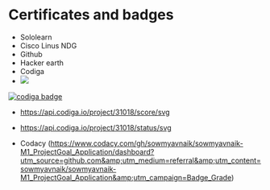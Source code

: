 # Certificates and badges
 * Sololearn
 * Cisco Linus NDG 
 * Github
 * Hacker earth
 * Codiga
 * <img src=".github.png">
<a href="https://app.codiga.io/public/user/github/sowmyavnaik">
   <img src="https://api.codiga.io/public/badge/user/github/sowmyavnaik?style=light" alt="codiga badge" />
</a>

 * https://api.codiga.io/project/31018/score/svg
 * https://api.codiga.io/project/31018/status/svg

 * Codacy
(https://www.codacy.com/gh/sowmyavnaik/sowmyavnaik-M1_ProjectGoal_Application/dashboard?utm_source=github.com&amp;utm_medium=referral&amp;utm_content=sowmyavnaik/sowmyavnaik-M1_ProjectGoal_Application&amp;utm_campaign=Badge_Grade)
